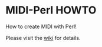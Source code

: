 # MIDI-Perl HOWTO
How to create MIDI with Perl!

Please visit the [wiki](https://github.com/ology/MIDI-Perl-HOWTO/wiki) for details.
